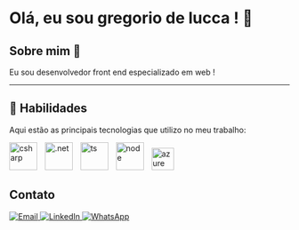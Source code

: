 # Olá, eu sou gregorio de  lucca ! 👋  
</div>
<section>
  <h2>Sobre mim 📝</h2>
  <p align="left">
    Eu sou desenvolvedor front end especializado em web !
  </p>
</section>

---

<section>
  <h1>🚀 Habilidades</h1>
  <p>Aqui estão as principais tecnologias que utilizo no meu trabalho:</p>
  <p>
    <img src="https://cdn.jsdelivr.net/gh/devicons/devicon@latest/icons/csharp/csharp-original.svg"  title="csharp" alt="csharp" width="50" style="margin-right: 10px;"/>
    <img src="https://cdn.jsdelivr.net/gh/devicons/devicon@latest/icons/dot-net/dot-net-plain-wordmark.svg"  title=".net" alt=".net" width="50" style="margin-right: 10px;"/>
    <img src="https://cdn.jsdelivr.net/gh/devicons/devicon@latest/icons/typescript/typescript-original.svg" title="typescript" alt="ts" width="50" style="margin-right: 10px;"/>
    <img  src="https://cdn.jsdelivr.net/gh/devicons/devicon@latest/icons/azuresqldatabase/azuresqldatabase-original.svg"  title="sqlazure" alt="node" width="50" style="margin-right: 10px;"/>
    <img    src="https://cdn.jsdelivr.net/gh/devicons/devicon@latest/icons/azure/azure-original-wordmark.svg" title="azure" alt="azure" width="40" style="margin-right: 10px;"/>


  </p>
</section>


<section>
  <h2>Contato</h2>
<div align="left">
<a href="mailto:gregoriodelucca@example.com" target="_blank">
  <img src="https://img.shields.io/badge/Gmail-D14836?style=for-the-badge&logo=gmail&logoColor=white" alt="Email">
</a>
<a href="https://www.linkedin.com/in/gregoriodelucca" target="_blank">
  <img src="https://img.shields.io/badge/LinkedIn-0A66C2?style=for-the-badge&logo=linkedin&logoColor=white" alt="LinkedIn">
</a>
<a href="https://wa.me/5511971108462" target="_blank">
  <img src="https://img.shields.io/badge/WhatsApp-25D366?style=for-the-badge&logo=whatsapp&logoColor=white" alt="WhatsApp">
</a>

</div>

</section>

